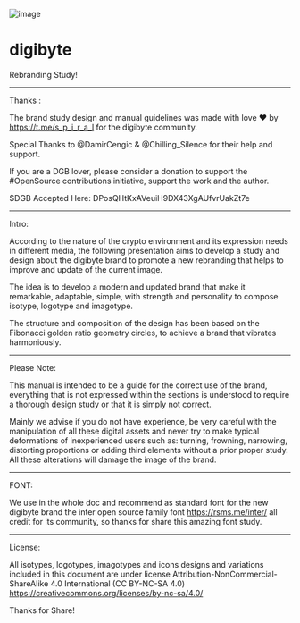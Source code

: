 ![image](https://user-images.githubusercontent.com/87337618/126503568-a5957368-9a82-45cc-ab60-5af1b436d277.png)



# digibyte

Rebranding Study!


_______________________________

Thanks :


The brand study design and manual guidelines was made with love ❤️ by https://t.me/s_p_i_r_a_l for the digibyte community.

Special Thanks to @DamirCengic & @Chilling_Silence for their help and support.

If you are a DGB lover, please consider a donation to support the #OpenSource contributions initiative, support the work and the author.

$DGB Accepted Here: DPosQHtKxAVeuiH9DX43XgAUfvrUakZt7e

________________________________

Intro:

According to the nature of the crypto environment and its expression needs in different media, the following presentation aims 
to develop a study and design about the digibyte brand to promote a new rebranding that helps to improve and update of the current image. 

The idea is to develop a modern and updated brand that make it remarkable, adaptable, simple, with strength and personality to compose isotype, logotype and imagotype.

The structure and composition of the design has been based on the Fibonacci golden ratio geometry circles, to achieve a brand that vibrates harmoniously.

______________________________


Please Note: 

This manual is intended to be a guide for the correct use of the brand, everything that is not expressed within the sections is understood to require
a thorough design study or that it is simply not correct.

Mainly we advise if you do not have experience, be very careful with the manipulation of all these digital assets and never try to make typical
deformations of inexperienced users such as: turning, frowning, narrowing, distorting proportions or adding third elements without a prior proper study.
All these alterations will damage the image of the brand.


___________________________________

FONT:

We use in the whole doc and recommend as standard font for the new digibyte brand the inter open source family font https://rsms.me/inter/ all credit for its community, so thanks for share this amazing font study.

__________________________________


License:

All isotypes, logotypes, imagotypes and icons designs and variations included in this document are under license Attribution-NonCommercial-ShareAlike 4.0 International (CC BY-NC-SA 4.0) https://creativecommons.org/licenses/by-nc-sa/4.0/




Thanks for Share!
